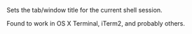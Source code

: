 Sets the tab/window title for the current shell session.

Found to work in OS X Terminal, iTerm2, and probably others.
